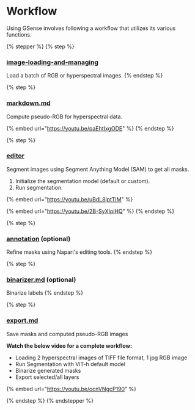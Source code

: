 # Workflow

Using GSense involves following a workflow that utilizes its various functions.&#x20;

{% stepper %}
{% step %}
### [image-loading-and-managing](../basics/image-loading-and-managing/ "mention")

Load a batch of RGB or hyperspectral images.
{% endstep %}

{% step %}
### [markdown.md](../basics/markdown.md "mention")

Compute pseudo-RGB for hyperspectral data.

{% embed url="https://youtu.be/paEhtIxgODE" %}
{% endstep %}

{% step %}
### [editor](../basics/editor/ "mention")

Segment images using Segment Anything Model (SAM) to get all masks.

1. Initialize the segmentation model (default or custom).
2. Run segmentation.

{% embed url="https://youtu.be/uBdL8lptTIM" %}

{% embed url="https://youtu.be/2B-SyXIpiHQ" %}
{% endstep %}

{% step %}
### [annotation](../basics/annotation/ "mention") (optional)

Refine masks using Napari's editing tools.
{% endstep %}

{% step %}
### [binarizer.md](../basics/binarizer.md "mention") (optional)

Binarize labels
{% endstep %}

{% step %}
### [export.md](../basics/export.md "mention")

Save masks and computed pseudo-RGB images



**Watch the below video for a complete workflow:**

* Loading 2 hyperspectral images of TIFF file format, 1 jpg RGB image
* Run Segmentation with ViT-h default model
* Binarize generated masks
* Export selected/all layers

{% embed url="https://youtu.be/ocnVNgcP190" %}


{% endstep %}
{% endstepper %}
